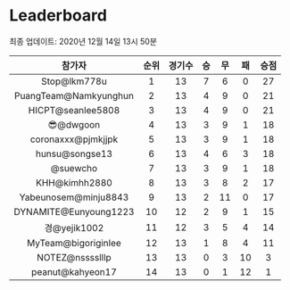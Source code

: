 # Leaderboard
최종 업데이트: 2020년 12월 14일 13시 50분




| 참가자 | 순위 | 경기수 | 승 | 무 | 패 | 승점 |
|:---:|:---:|:---:|:---:|:---:|:---:|:---:|
| Stop@lkm778u | 1 | 13 | 7 | 6 | 0 | 27 |
| PuangTeam@Namkyunghun | 2 | 13 | 4 | 9 | 0 | 21 |
| HICPT@seanlee5808 | 3 | 13 | 4 | 9 | 0 | 21 |
| 😎@dwgoon | 4 | 13 | 3 | 9 | 1 | 18 |
| coronaxxx@pjmkjjpk | 5 | 13 | 3 | 9 | 1 | 18 |
| hunsu@songse13 | 6 | 13 | 4 | 6 | 3 | 18 |
| @suewcho | 7 | 13 | 3 | 9 | 1 | 18 |
| KHH@kimhh2880 | 8 | 13 | 3 | 8 | 2 | 17 |
| Yabeunosem@minju8843 | 9 | 13 | 2 | 11 | 0 | 17 |
| DYNAMITE@Eunyoung1223 | 10 | 12 | 2 | 9 | 1 | 15 |
| 경@yejik1002 | 11 | 12 | 3 | 5 | 4 | 14 |
| MyTeam@bigoriginlee | 12 | 13 | 1 | 8 | 4 | 11 |
| NOTEZ@nsssslllp | 13 | 13 | 0 | 3 | 10 | 3 |
| peanut@kahyeon17 | 14 | 13 | 0 | 1 | 12 | 1 |